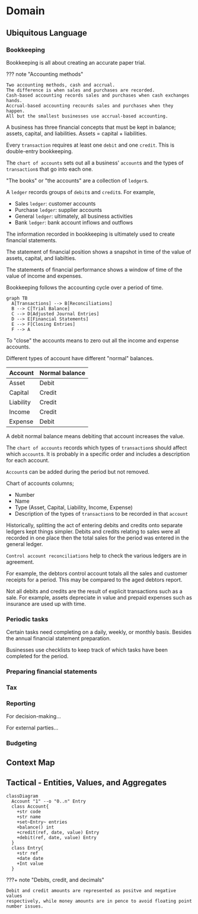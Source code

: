 # Domain

## Ubiquitous Language

### Bookkeeping

Bookkeeping is all about creating an accurate paper trial.

??? note "Accounting methods"

    Two accounting methods, cash and accrual.
    The difference is when sales and purchases are recorded.
    Cash-based accounting records sales and purchases when cash exchanges hands.
    Accrual-based accounting recourds sales and purchases when they happen.
    All but the smallest businesses use accrual-based accounting.

A business has three financial concepts that must be kept in balance;
assets, capital, and liabilities.
Assets = capital + liabilities.

Every `transaction` requires at least one `debit` and one `credit`.
This is double-entry bookkeeping.

The `chart of accounts` sets out all a business' `account`s and the types of
`transaction`s that go into each one.

"The books" or "the accounts" are a collection of `ledger`s.

A `ledger` records groups of `debit`s and `credit`s. For example,

- Sales `ledger`: customer accounts
- Purchase `ledger`: supplier accounts
- General `ledger`: ultimately, all business activities
- Bank `ledger`: bank account inflows and outflows

The information recorded in bookkeeping is ultimately used to create financial
statements.

The statement of financial position shows a snapshot in time of the value of
assets, capital, and liabilties.

The statements of financial performance shows a window of time of the value of
income and expenses.

Bookkeeping follows the accounting cycle over a period of time.

```mermaid
graph TB
  A[Transactions] --> B[Reconciliations]
  B --> C[Trial Balance]
  C --> D[Adjusted Journal Entries]
  D --> E[Financial Statements]
  E --> F[Closing Entries]
  F --> A
```

To "close" the accounts means to zero out all the income and expense accounts.

Different types of account have different "normal" balances.

| Account | Normal balance|
| --- | --- |
| Asset | Debit |
| Capital | Credit |
| Liability | Credit |
| Income | Credit |
| Expense | Debit |

A debit normal balance means debiting that account increases the value.

The `chart of accounts` records which types of `transaction`s should affect
which `account`s.
It is probably in a specific order and includes a description for each account.

`Account`s can be added during the period but not removed.

Chart of accounts columns;

- Number
- Name
- Type (Asset, Capital, Liability, Income, Expense)
- Description of the types of `transaction`s to be recorded in that `account`

Historically, splitting the act of entering debits and credits onto
separate ledgers kept things simpler.
Debits and credits relating to sales were all recorded in one place then
the total sales for the period was entered in the general ledger.

`Control account reconciliations` help to check the various ledgers are in
agreement.

For example, the debtors control account totals all the sales and customer
receipts for a period.
This may be compared to the aged debtors report.

Not all debits and credits are the result of explicit transactions such as a
sale.
For example, assets depreciate in value and prepaid expenses such as insurance
are used up with time.

### Periodic tasks

Certain tasks need completing on a daily, weekly, or monthly basis.
Besides the annual financial statement preparation.

Businesses use checklists to keep track of which tasks have been completed
for the period.

### Preparing financial statements


### Tax


### Reporting

For decision-making...

For external parties...

### Budgeting


## Context Map



## Tactical - Entities, Values, and Aggregates

```mermaid
classDiagram
  Account "1" --o "0..n" Entry
  class Account{
    +str code
    +str name
    +set~Entry~ entries
    +balance() int
    +credit(ref, date, value) Entry
    +debit(ref, date, value) Entry
  }
  class Entry{
    +str ref
    +date date
    +Int value
  }
```

???+ note "Debits, credit, and decimals"

    Debit and credit amounts are represented as positve and negative values
    respectively, while money amounts are in pence to avoid floating point
    number issues.
